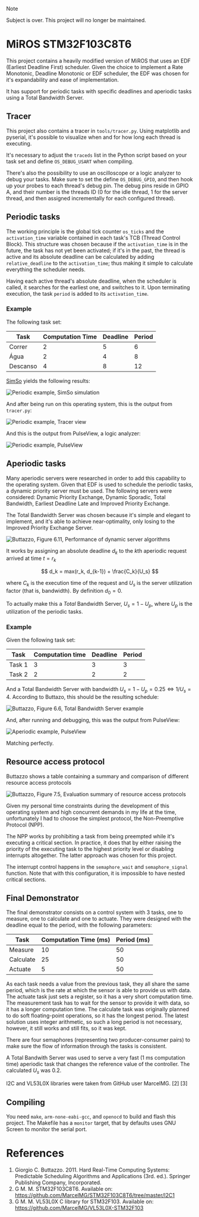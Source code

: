 > [!NOTE]  
> Subject is over. This project will no longer be maintained.

# MiROS STM32F103C8T6

This project contains a heavily modified version of MiROS that uses an EDF (Earliest Deadline First) scheduler. Given the choice to implement a Rate Monotonic, Deadline Monotonic or EDF scheduler, the EDF was chosen for it's expandability and ease of implementation.

It has support for periodic tasks with specific deadlines and aperiodic tasks using a Total Bandwidth Server.

## Tracer
This project also contains a tracer in `tools/tracer.py`. Using matplotlib and pyserial, it's possible to visualize when and for how long each thread is executing.

It's necessary to adjust the `traceds` list in the Python script based on your task set and  define `OS_DEBUG_USART` when compiling.

There's also the possibility to use an oscilloscope or a logic analyzer to debug your tasks. Make sure to set the define `OS_DEBUG_GPIO`, and then hook up your probes to each thread's debug pin. The debug pins reside in GPIO A, and their number is the threads ID (0 for the idle thread, 1 for the server thread, and then assigned incrementally for each configured thread).

## Periodic tasks

The working principle is the global tick counter `os_ticks` and the `activation_time` variable contained in each task's TCB (Thread Control Block). This structure was chosen because if the `activation_time` is in the future, the task has not yet been activated; if it's in the past, the thread is active and its absolute deadline can be calculated by adding `relative_deadline` to the `activation_time`; thus making it simple to calculate everything the scheduler needs.

Having each active thread's absolute deadline, when the scheduler is called, it searches for the earliest one, and switches to it. Upon terminating execution, the task `period` is added to its `activation_time`.

### Example

The following task set:

|Task    |Computation Time|Deadline|Period|
|--------|----------------|--------|------|
|Correr  |               2|       5|     6|
|Água    |               2|       4|     8|
|Descanso|               4|       8|    12|

[SimSo](https://projects.laas.fr/simso/simso-web) yields the following results:

![Periodic example, SimSo simulation](images/periodic-simso.png)

And after being run on this operating system, this is the output from `tracer.py`:

![Periodic example, Tracer view](images/periodic-tracer.png)

And this is the output from PulseView, a logic analyzer:

![Periodic example, PulseView](images/periodic-pulseview.png)

## Aperiodic tasks

Many aperiodic servers were researched in order to add this capability to the operating system. Given that EDF is used to schedule the periodic tasks, a dynamic priority server must be used. The following servers were considered: Dynamic Priority Exchange, Dynamic Sporadic, Total Bandwidth, Earliest Deadline Late and Improved Priority Exchange.

The Total Bandwidth Server was chosen because it's simple and elegant to implement, and it's able to achieve near-optimality, only losing to the Improved Priority Exchange Server.

![Buttazzo, Figure 6.11, Performance of dynamic server algorithms](images/buttazzo6-12.png)

It works by assigning an absolute deadline $d_k$ to the $k$th aperiodic request arrived at time $t=r_k$

$$ d_k = max(r_k, d_{k-1}) + \frac{C_k}{U_s} $$

where $C_k$ is the execution time of the request and $U_s$ is the server utilization factor (that is, bandwidth). By definition $d_0=0$.

To actually make this a *Total* Bandwidth Server, $U_s=1-U_p$, where $U_p$ is the utilization of the periodic tasks.


### Example

Given the following task set:

|Task  |Computation time|Deadline|Period|
|------|----------------|--------|------|
|Task 1|               3|       3|     3|
|Task 2|               2|       2|     2|

And a Total Bandwidth Server with bandwidth $U_s=1-U_p=0.25 \iff 1/U_s=4$. According to Buttazo, this should be the resulting schedule:

![Buttazzo, Figure 6.6, Total Bandwidth Server example](images/buttazzo6-6.png)

And, after running and debugging, this was the output from PulseView:

![Aperiodic example, PulseView](images/aperiodic-pulseview.png)

Matching perfectly.

## Resource access protocol

Buttazzo shows a table containing a summary and comparison of different resource access protocols

![Buttazzo, Figure 7.5, Evaluation summary of resource access protocols](images/buttazzo7-5.png)

Given my personal time constraints during the development of this operating system and high concurrent demands in my life at the time, unfortunately I had to choose the simplest protocol, the Non-Preemptive Protocol (NPP).

The NPP works by prohibiting a task from being preempted while it's executing a critical section. In practice, it does that by either raising the priority of the executing task to the highest priority level or disabling interrupts altogether. The latter approach was chosen for this project.

The interrupt control happens in the `semaphore_wait` and `semaphore_signal` function. Note that with this configuration, it is impossible to have nested critical sections.

## Final Demonstrator

The final demonstrator consists on a control system with 3 tasks, one to measure, one to calculate and one to actuate. They were designed with the deadline equal to the period, with the following parameters:


|Task     |Computation Time (ms)|Period (ms)|
|---------|---------------------|-----------|
|Measure  |                   10|         50|
|Calculate|                   25|         50|
|Actuate  |                    5|         50|

As each task needs a value from the previous task, they all share the same period, which is the rate at which the sensor is able to provide us with data. The actuate task just sets a register, so it has a very short computation time. The measurement task has to wait for the sensor to provide it with data, so it has a longer computation time. The calculate task was originally planned to do soft floating-point operations, so it has the longest period. The latest solution uses integer arithmetic, so such a long period is not necessary, however, it still works and still fits, so it was kept.

There are four semaphores (representing two producer-consumer pairs) to make sure the flow of information through the tasks is consistent.

A Total Bandwith Server was used to serve a very fast (1 ms computation time) aperiodic task that changes the reference value of the controller. The calculated $U_s$ was $0.2$.

I2C and VL53L0X libraries were taken from GitHub user MarcelMG. [2] [3]

## Compiling

You need `make`, `arm-none-eabi-gcc`, and `openocd` to build and flash this project. The Makefile has a `monitor` target, that by defaults uses GNU Screen to monitor the serial port.

# References

1. Giorgio C. Buttazzo. 2011. Hard Real-Time Computing Systems: Predictable Scheduling Algorithms and Applications (3rd. ed.). Springer Publishing Company, Incorporated.
2. G M. M. STM32F103C8T6. Available on: https://github.com/MarcelMG/STM32F103C8T6/tree/master/I2C1
3. G M. M. VL53L0X C library for STM32F103. Available on: https://github.com/MarcelMG/VL53L0X-STM32F103
